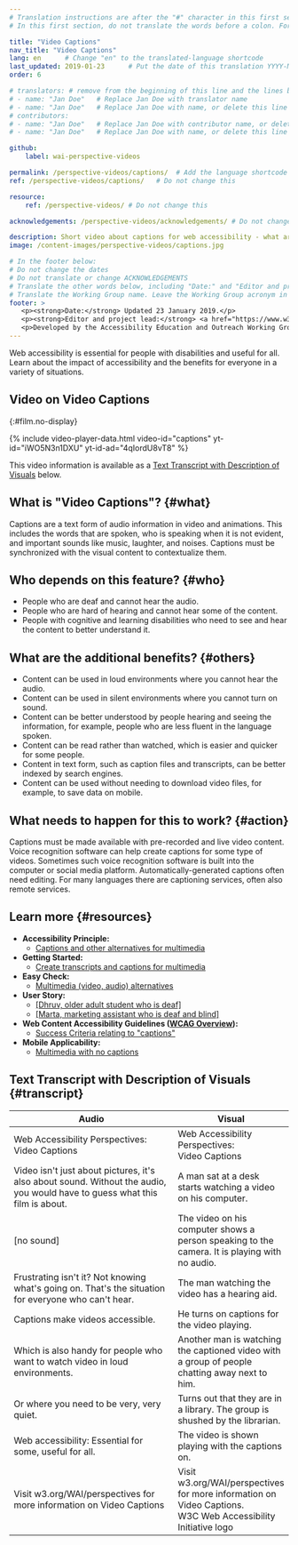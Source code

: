 ```yaml
---
# Translation instructions are after the "#" character in this first section. They are comments that do not show up in the web page. You do not need to translate the instructions after #.
# In this first section, do not translate the words before a colon. For example, do not translate "title:". Do translate the text after "title:".

title: "Video Captions"
nav_title: "Video Captions"
lang: en      # Change "en" to the translated-language shortcode
last_updated: 2019-01-23      # Put the date of this translation YYYY-MM-DD (with month in the middle)
order: 6

# translators: # remove from the beginning of this line and the lines below: "# " (the hash sign and the space)
# - name: "Jan Doe"   # Replace Jan Doe with translator name
# - name: "Jan Doe"   # Replace Jan Doe with name, or delete this line if not multiple translators
# contributors:
# - name: "Jan Doe"   # Replace Jan Doe with contributor name, or delete this line if none
# - name: "Jan Doe"   # Replace Jan Doe with name, or delete this line if not multiple contributors

github:
    label: wai-perspective-videos

permalink: /perspective-videos/captions/  # Add the language shortcode to the end, with no slash at the end. For example /path/to/file/fr
ref: /perspective-videos/captions/   # Do not change this

resource:
    ref: /perspective-videos/ # Do not change this

acknowledgements: /perspective-videos/acknowledgements/ # Do not change this

description: Short video about captions for web accessibility - what are they, who depends on them, how they help everyone, and what needs to happen to make them work.
image: /content-images/perspective-videos/captions.jpg

# In the footer below:
# Do not change the dates
# Do not translate or change ACKNOWLEDGEMENTS
# Translate the other words below, including "Date:" and "Editor and project lead:"
# Translate the Working Group name. Leave the Working Group acronym in English.
footer: >
   <p><strong>Date:</strong> Updated 23 January 2019.</p>
   <p><strong>Editor and project lead:</strong> <a href="https://www.w3.org/People/shadi">Shadi Abou-Zahra</a>. ACKNOWLEDGEMENTS lists contributors.</p>
   <p>Developed by the Accessibility Education and Outreach Working Group (<a href="https://www.w3.org/WAI/EO/">EOWG</a>). Developed as part of the <a href="https://www.w3.org/WAI/DEV/">WAI-DEV project</a>, co-funded by the European Commission. Updated as part of the <a href="https://www.w3.org/WAI/DEV/">WAI Expanding Access Project</a>, supported by the Ford Foundation.</p>
---
```


Web accessibility is essential for people with disabilities and useful for all. Learn about the impact of accessibility and the benefits for everyone in a variety of situations.

## Video on Video Captions
{:#film.no-display}

{% include video-player-data.html
    video-id="captions"
    yt-id="iWO5N3n1DXU"
    yt-id-ad="4qIordU8vT8"
%}

This video information is available as a [Text Transcript with Description of Visuals](#transcript) below.

What is "Video Captions"? {#what}
-------------------------

Captions are a text form of audio information in video and animations. This includes the words that are spoken, who is speaking when it is not evident, and important sounds like music, laughter, and noises. Captions must be synchronized with the visual content to contextualize them.

Who depends on this feature? {#who}
----------------------------

-   People who are deaf and cannot hear the audio.
-   People who are hard of hearing and cannot hear some of the content.
-   People with cognitive and learning disabilities who need to see and hear the content to better understand it.

What are the additional benefits? {#others}
---------------------------------

-   Content can be used in loud environments where you cannot hear the audio.
-   Content can be used in silent environments where you cannot turn on sound.
-   Content can be better understood by people hearing and seeing the information, for example, people who are less fluent in the language spoken.
-   Content can be read rather than watched, which is easier and quicker for some people.
-   Content in text form, such as caption files and transcripts, can be better indexed by search engines.
-   Content can be used without needing to download video files, for example, to save data on mobile.

What needs to happen for this to work? {#action}
--------------------------------------

Captions must be made available with pre-recorded and live video content. Voice recognition software can help create captions for some type of videos. Sometimes such voice recognition software is built into the computer or social media platform. Automatically-generated captions often need editing. For many languages there are captioning services, often also remote services.

Learn more {#resources}
----------

-   **Accessibility Principle:**
    -   [Captions and other alternatives for multimedia](/fundamentals/accessibility-principles/#captions)
-   **Getting Started:**
    -   [Create transcripts and captions for multimedia](/tips/writing/#create-transcripts-and-captions-for-multimedia)
-   **Easy Check:**
    -   [Multimedia (video, audio) alternatives](/test-evaluate/preliminary/#media)
-   **User Story:**
    - [[Dhruv, older adult student who is deaf]](/people-use-web/user-stories/story-six/)
    - [[Marta, marketing assistant who is deaf and blind]](/people-use-web/user-stories/story-seven/)
-   **Web Content Accessibility Guidelines ([WCAG Overview](/standards-guidelines/wcag/)):**
    -   [Success Criteria relating to "captions"](https://www.w3.org/WAI/WCAG21/quickref/?tags=captions)
-   **Mobile Applicability:**
    -   [Multimedia with no captions](https://www.w3.org/WAI/mobile/experiences.html#multimedia)

## Text Transcript with Description of Visuals {#transcript}

 <table>
  <thead>
    <tr>
      <th width="65%">Audio</th>
      <th>Visual</th>
    </tr>
  </thead>
  <tbody>
    <tr>
      <td>Web Accessibility Perspectives: Video Captions</td>
      <td>Web Accessibility Perspectives:<br> Video Captions</td>
    </tr>
    <tr>
      <td>Video isn't just about pictures, it's also about sound. Without the audio, you would have to guess what this film is about.</td>
      <td>A man sat at a desk starts watching a video on his computer.<br></td>
    </tr>
    <tr>
      <td>[no sound]</td>
      <td>The video on his computer shows a person speaking to the camera. It is playing with no audio.</td>
    </tr>
    <tr>
      <td>Frustrating isn't it? Not knowing what's going on. That's the situation for everyone who can't hear.</td>
      <td>The man watching the video has a hearing aid.</td>
    </tr>
    <tr>
      <td>Captions make videos accessible.</td>
      <td>He turns on captions for the video playing.</td>
    </tr>
    <tr>
      <td>Which is also handy for people who want to watch video in loud environments.</td>
      <td>Another man is watching the captioned video with a group of people chatting away next to him.</td>
    </tr>
    <tr>
      <td>Or where you need to be very, very quiet.</td>
      <td>Turns out that they are in a library. The group is shushed by the librarian.</td>
    </tr>
    <tr>
      <td>Web accessibility: Essential for some, useful for all.</td>
      <td>The video is shown playing with the captions on.</td>
    </tr>
    <tr>
      <td>Visit w3.org/WAI/perspectives for more information on Video Captions</td>
      <td>Visit<br>
        w3.org/WAI/perspectives<br>
        for more information on<br>
        Video Captions. <br>
        W3C Web Accessibility Initiative logo</td>
    </tr>
  </tbody>
</table>
